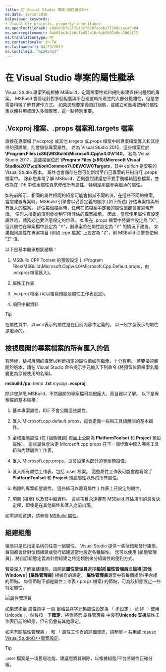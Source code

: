```yaml
---
title: 在 Visual Studio 專案-屬性繼承C++
ms.date: 12/10/2018
helpviewer_keywords:
- Visual C++ projects, property inheritance
ms.openlocfilehash: edd6d3bf82f7a13cf6687abeba3758dcceca5e84
ms.sourcegitcommit: 0ab61bc3d2b6cfbd52a16c6ab2b97a8ea1864f12
ms.translationtype: MT
ms.contentlocale: zh-TW
ms.lasthandoff: 04/23/2019
ms.locfileid: "62295433"
---
```

# <a name="property-inheritance-in-visual-studio-projects"></a>在 Visual Studio 專案的屬性繼承

Visual Studio 專案系統根據 MSBuild，定義檔案格式和規則來建置任何種類的專案。 MSBuild 會管理針對多個組態與平台建置時所產生的大部分複雜性，但是您需要稍微了解其運作方式。 如果您想要定義自訂組態，或建立可重複使用的屬性集以便共用或匯入多個專案，這一點特別重要。

## <a name="the-vcxproj-file-props-files-and-targets-files"></a>.Vcxproj 檔案、.props 檔案和.targets 檔案

直接在專案檔 (*.vcxproj) 或其他.targets 或.props 檔案中的專案檔案匯入和其提供的預設值，則會儲存專案屬性。 若為 Visual Studio 2015，這些檔案位於 **\Program Files (x86)\MSBuild\Microsoft.Cpp\v4.0\V140**。 若為 Visual Studio 2017，這些檔案位於 **\\Program Files (x86)\\Microsoft Visual Studio\\2017\\_edition_\\Common7\\IDE\\VC\\VCTargets**，其中 _edition_ 是安裝的 Visual Studio 版本。 屬性也會儲存在您可能新增至自己專案的任何自訂 .props 檔案中。 除非您非常了解 MSBuild，否則強烈建議您不要手動編輯這些檔案，並改為在 IDE 中使用屬性頁來修改所有屬性，特別是那些參與繼承的屬性。

如先前所示，相同的屬性相同的組態可能會指派不同的值，在這些不同的檔案。 當您建置專案時，MSBuild 引擎會以妥善定義的順序 (如下所述) 評估專案檔與所有匯入的檔案。 評估每個檔案時，任何在該檔案中定義的屬性值都會覆寫現有值。 任何未指定的值則會從稍早所評估的檔案繼承。 因此，當您使用屬性頁設定屬性時，請務必也要注意設定的位置。 如果在 .props 檔案中將屬性設定為 "X"，但此屬性在專案檔中設定為 "Y"，則專案將在屬性設定為 "Y" 的情況下建置。 如果相同屬性在專案項目 (例如 .cpp 檔案) 上設定為 "Z"，則 MSBuild 引擎會使用 "Z" 值。 

以下是基本繼承樹狀結構：

1. MSBuild CPP Toolset 的預設設定 (..\Program Files\MSBuild\Microsoft.Cpp\v4.0\Microsoft.Cpp.Default.props，由 .vcxproj 檔案匯入)。

2. 屬性工作表

3. .vcxproj 檔案  (可以覆寫預設及屬性工作表設定)。

4. 項目中繼資料

> [!TIP]
> 在屬性頁中，以`bold`表示的屬性是在目前內容中定義的。 以一般字型表示的屬性是繼承的。

## <a name="view-an-expanded-project-file-with-all-imported-values"></a>檢視展開的專案檔案的所有匯入的值

有時候，檢視展開的檔案以判斷指定的屬性值如何繼承，十分有用。 若要檢視展開的版本，請在 Visual Studio 命令提示字元輸入下列命令  (將預留位置檔案名稱變更為您要使用的名稱)。

**msbuild /pp:** *temp* **.txt** *myapp* **.vcxproj**

除非您熟悉 MSBuild，不然展開的專案檔可能很龐大，而且難以了解。 以下是專案檔的基本結構：

1. 基本專案屬性，IDE 不會公開這些屬性。

2. 匯入 Microsoft.cpp.default.props，這會定義一些與工具組無關的基本屬性。

3. 全域組態屬性 (在 [組態概觀] 頁面上公開為 **PlatformToolset** 和 **Project** 預設屬性)。 這些屬性會決定 Microsoft.cpp.props 在下一個步驟中匯入哪些工具組和內建屬性工作表。

4. 匯入 Microsoft.cpp.props，這會設定大部分的專案預設值。

5. 匯入所有屬性工作表，包括 .user 檔案。 這些屬性工作表可能會覆寫除了 **PlatformToolset** 和 **Project** 預設屬性以外的所有屬性。

6. 剩餘的專案組態屬性。 這些值可以覆寫屬性工作表上已設定的屬性。

7. 項目 (檔案) 以及其中繼資料。 這些項目永遠握有 MSBuild 評估規則的最後決定權，即使是在其他屬性和匯入之前出現。

如需詳細資訊，請參閱 [MSBuild 屬性](/visualstudio/msbuild/msbuild-properties)。

## <a name="build-configurations"></a>組建組態

組態只是已指定名稱的任意一組屬性。 Visual Studio 提供一些偵錯和發行組態，每個都會針對偵錯組建或發行組建適當地設定各種屬性。 您可以使用 [組態管理員]，將自訂組態定義為針對組建之特定類別來分組屬性的便利方式。 

若要深入了解組建組態，請開啟**屬性管理員**選擇**檢視&#124;屬性管理員**或**檢視&#124;其他 Windows &#124; [屬性管理員]** 根據您的設定。 **屬性管理員**專案中有每個組態/平台組的節點。 每個節點下都是屬性工作表 (.props 檔案) 的節點，可為該組態設定一些特定屬性。

![屬性管理員](media/property-manager.png "屬性管理員")

如果您移至 屬性頁中 一般 窗格並將字元集屬性設定為 「 未設定 」 而非 「 使用 Unicode 」，然後按一下**確定**，將會顯示 屬性管理員 中沒有**Unicode 支援**屬性工作表目前的組態，但它仍會有其他設定。

如需有關屬性管理員 」 和 「 屬性工作表的詳細資訊，請參閱 <<c0> [ 共用或 resuse Visual StudioC++專案設定](create-reusable-property-configurations.md)。</c0>

> [!TIP]
> .user 檔案是一項舊版功能，建議您將其刪除，以根據組態/平台將屬性正確分組。



